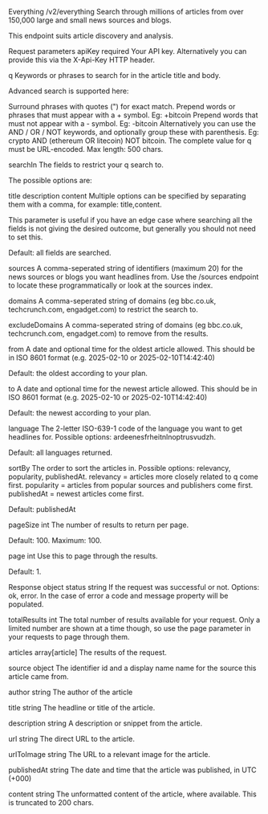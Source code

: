 Everything /v2/everything
Search through millions of articles from over 150,000 large and small news sources and blogs.

This endpoint suits article discovery and analysis.

Request parameters
apiKey
required
Your API key. Alternatively you can provide this via the X-Api-Key HTTP header.

q
Keywords or phrases to search for in the article title and body.

Advanced search is supported here:

Surround phrases with quotes (") for exact match.
Prepend words or phrases that must appear with a + symbol. Eg: +bitcoin
Prepend words that must not appear with a - symbol. Eg: -bitcoin
Alternatively you can use the AND / OR / NOT keywords, and optionally group these with parenthesis. Eg: crypto AND (ethereum OR litecoin) NOT bitcoin.
The complete value for q must be URL-encoded. Max length: 500 chars.

searchIn
The fields to restrict your q search to.

The possible options are:

title
description
content
Multiple options can be specified by separating them with a comma, for example: title,content.

This parameter is useful if you have an edge case where searching all the fields is not giving the desired outcome, but generally you should not need to set this.

Default: all fields are searched.

sources
A comma-seperated string of identifiers (maximum 20) for the news sources or blogs you want headlines from. Use the /sources endpoint to locate these programmatically or look at the sources index.

domains
A comma-seperated string of domains (eg bbc.co.uk, techcrunch.com, engadget.com) to restrict the search to.

excludeDomains
A comma-seperated string of domains (eg bbc.co.uk, techcrunch.com, engadget.com) to remove from the results.

from
A date and optional time for the oldest article allowed. This should be in ISO 8601 format (e.g. 2025-02-10 or 2025-02-10T14:42:40)

Default: the oldest according to your plan.

to
A date and optional time for the newest article allowed. This should be in ISO 8601 format (e.g. 2025-02-10 or 2025-02-10T14:42:40)

Default: the newest according to your plan.

language
The 2-letter ISO-639-1 code of the language you want to get headlines for. Possible options: ardeenesfrheitnlnoptrusvudzh.

Default: all languages returned.

sortBy
The order to sort the articles in. Possible options: relevancy, popularity, publishedAt.
relevancy = articles more closely related to q come first.
popularity = articles from popular sources and publishers come first.
publishedAt = newest articles come first.

Default: publishedAt

pageSize
int
The number of results to return per page.

Default: 100. Maximum: 100.

page
int
Use this to page through the results.

Default: 1.

Response object
status
string
If the request was successful or not. Options: ok, error. In the case of error a code and message property will be populated.

totalResults
int
The total number of results available for your request. Only a limited number are shown at a time though, so use the page parameter in your requests to page through them.

articles
array[article]
The results of the request.

source
object
The identifier id and a display name name for the source this article came from.

author
string
The author of the article

title
string
The headline or title of the article.

description
string
A description or snippet from the article.

url
string
The direct URL to the article.

urlToImage
string
The URL to a relevant image for the article.

publishedAt
string
The date and time that the article was published, in UTC (+000)

content
string
The unformatted content of the article, where available. This is truncated to 200 chars.

